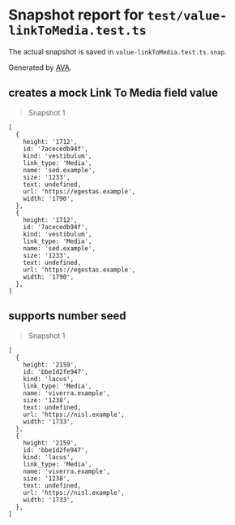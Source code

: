 # Snapshot report for `test/value-linkToMedia.test.ts`

The actual snapshot is saved in `value-linkToMedia.test.ts.snap`.

Generated by [AVA](https://avajs.dev).

## creates a mock Link To Media field value

> Snapshot 1

    [
      {
        height: '1712',
        id: '7acecedb94f',
        kind: 'vestibulum',
        link_type: 'Media',
        name: 'sed.example',
        size: '1233',
        text: undefined,
        url: 'https://egestas.example',
        width: '1790',
      },
      {
        height: '1712',
        id: '7acecedb94f',
        kind: 'vestibulum',
        link_type: 'Media',
        name: 'sed.example',
        size: '1233',
        text: undefined,
        url: 'https://egestas.example',
        width: '1790',
      },
    ]

## supports number seed

> Snapshot 1

    [
      {
        height: '2159',
        id: 'bbe1d2fe947',
        kind: 'lacus',
        link_type: 'Media',
        name: 'viverra.example',
        size: '1238',
        text: undefined,
        url: 'https://nisl.example',
        width: '1733',
      },
      {
        height: '2159',
        id: 'bbe1d2fe947',
        kind: 'lacus',
        link_type: 'Media',
        name: 'viverra.example',
        size: '1238',
        text: undefined,
        url: 'https://nisl.example',
        width: '1733',
      },
    ]

